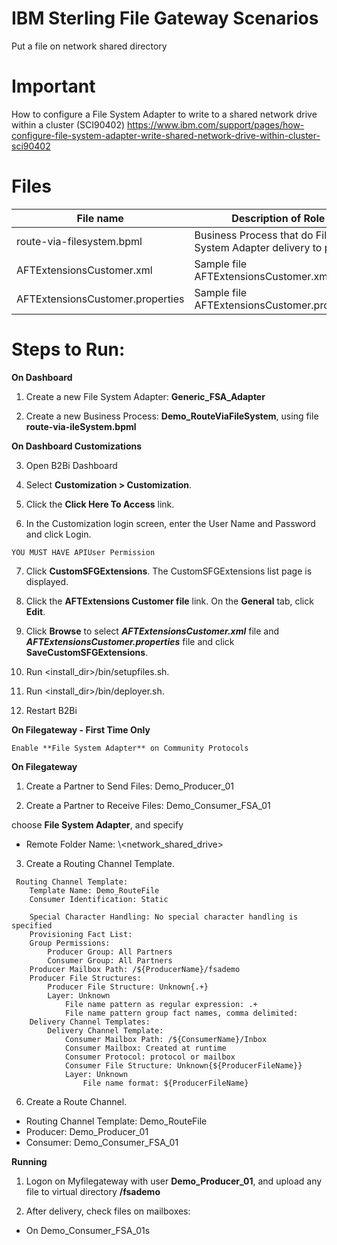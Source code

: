 # IBM Sterling File Gateway Scenarios

Put a file on network shared directory


# Important 

How to configure a File System Adapter to write to a shared network drive within a cluster (SCI90402)
https://www.ibm.com/support/pages/how-configure-file-system-adapter-write-shared-network-drive-within-cluster-sci90402


# Files

| File name                         |            Description of Role                                          |
|---------------------------------|-------------------------------------------------------------------------|
| route-via-filesystem.bpml      | Business Process that do File System Adapter delivery to partner |
| AFTExtensionsCustomer.xml       | Sample file AFTExtensionsCustomer.xml |
| AFTExtensionsCustomer.properties| Sample file AFTExtensionsCustomer.properties |


# Steps to Run:

**On Dashboard**

1) Create a new File System Adapter: **Generic_FSA_Adapter**


2) Create a new Business Process: **Demo_RouteViaFileSystem**, using file **route-via-ileSystem.bpml** 

**On Dashboard Customizations**

3) Open B2Bi Dashboard

4) Select **Customization > Customization**. 

5) Click the **Click Here To Access** link. 

6) In the Customization login screen, enter the User Name and Password and click Login.

```
YOU MUST HAVE APIUser Permission
```

7) Click **CustomSFGExtensions**. The CustomSFGExtensions list page is displayed.
   
8) Click the **AFTExtensions Customer file** link. On the **General** tab, click **Edit**.

9) Click **Browse** to select ***AFTExtensionsCustomer.xml*** file and ***AFTExtensionsCustomer.properties*** file and click **SaveCustomSFGExtensions**.

10) Run <install_dir>/bin/setupfiles.sh.
    

11) Run <install_dir>/bin/deployer.sh.

12) Restart B2Bi


**On Filegateway - First Time Only**

```
Enable **File System Adapter** on Community Protocols
```

**On Filegateway**

1) Create a Partner to Send Files: Demo_Producer_01

2) Create a Partner to Receive Files: Demo_Consumer_FSA_01

choose **File System Adapter**, and specify

* Remote Folder Name: \\<HOSTNAME>\<network_shared_drive>

3) Create a Routing Channel Template.

```
 Routing Channel Template:
    Template Name: Demo_RouteFile
    Consumer Identification: Static

    Special Character Handling: No special character handling is specified
    Provisioning Fact List:
    Group Permissions:
        Producer Group: All Partners
        Consumer Group: All Partners
    Producer Mailbox Path: /${ProducerName}/fsademo
    Producer File Structures:
        Producer File Structure: Unknown{.+}
        Layer: Unknown
            File name pattern as regular expression: .+
            File name pattern group fact names, comma delimited:
    Delivery Channel Templates:
        Delivery Channel Template:
            Consumer Mailbox Path: /${ConsumerName}/Inbox
            Consumer Mailbox: Created at runtime
            Consumer Protocol: protocol or mailbox
            Consumer File Structure: Unknown{${ProducerFileName}}
            Layer: Unknown
                File name format: ${ProducerFileName}
```

6) Create a Route Channel.

* Routing Channel Template: Demo_RouteFile
* Producer: Demo_Producer_01
* Consumer: Demo_Consumer_FSA_01

**Running**

1) Logon on Myfilegateway with user **Demo_Producer_01**, and upload any file to virtual directory **/fsademo**

2) After delivery, check files on mailboxes:

* On Demo_Consumer_FSA_01s



